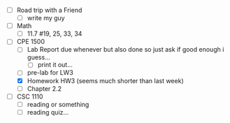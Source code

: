 - [ ] Road trip with a Friend
	- [ ] write my guy
- [ ] Math
	- [ ] 11.7 #19, 25, 33, 34
- [ ] CPE 1500
	 - [ ] Lab Report due whenever but also done so just ask if good enough i guess...
		 - [ ] print it out...
	- [ ] pre-lab for LW3
	 - [x] Homework HW3 (seems much shorter than last week)
	 - [ ] Chapter 2.2
- [ ] CSC 1110
	- [ ] reading or something 
	- [ ] reading quiz...